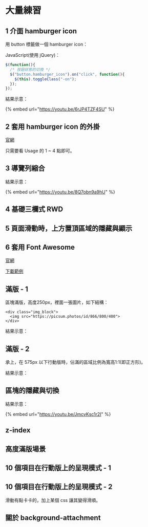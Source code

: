 # 大量練習

## 1 介面 hamburger icon

用 button 標籤做一個 hamburger icon：

JavaScript\(使用 jQuery\)：

```javascript
$(function(){
  /* 按鈕狀態的切換 */
  $("button.hamburger_icon").on("click", function(){
    $(this).toggleClass("-on");
  });
});
```

結果示意：

{% embed url="https://youtu.be/6rJP4TZF4SU" %}



## 2 套用 hamburger icon 的外掛

[官網](https://jonsuh.com/hamburgers/)

只需要看 Usage 的 1 ~ 4 點即可。



## 3 導覽列縮合

結果示意：

{% embed url="https://youtu.be/8Q7obn9a9hU" %}



## 4 基礎三欄式 RWD

## 5 頁面滑動時，上方置頂區域的隱藏與顯示

## 6 套用 Font Awesome

[官網](https://fontawesome.com/)

[下載範例](http://notes.carlos-studio.com/download/fontawesome_sample.zip)



## 滿版 - 1

區塊滿版，高度250px，裡面一張圖片，如下結構：

```markup
<div class="img_block">
  <img src="https://picsum.photos/id/866/800/400">
</div>
```

結果示意：

## 滿版 - 2

承上，在 575px 以下行動版時，佔滿的區域比例為寬高1:1\(即正方形\)。

結果示意：

## 區塊的隱藏與切換

結果示意：

{% embed url="https://youtu.be/JmcvKsc1r2I" %}

## z-index

## 高度滿版場景

## 10 個項目在行動版上的呈現模式 - 1

## 10 個項目在行動版上的呈現模式 - 2

滑動有點卡卡的，加上某個 css 讓其變得滑順。

## 關於 background-attachment

